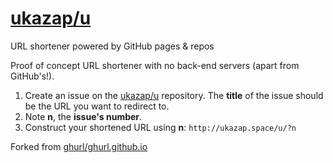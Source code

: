 # [ukazap/u](http://ukazap.space/u/)

URL shortener powered by GitHub pages & repos

<p>
    Proof of concept URL shortener with no back-end servers (apart from GitHub's!).
</p>
<ol>
    <li>
        Create an issue on the <a href="https://github.com/ukazap/u/issues">ukazap/u</a> repository.
        The <strong>title</strong> of the issue should be the URL you want to redirect to.
    </li>
    <li>Note <strong>n</strong>, the <strong>issue's number</strong>.</li>
    <li>
        Construct your shortened URL using <strong>n</strong>:
        <code>http://ukazap.space/u/?n</code>
    </li>
</ol>

<p>
    Forked from <a href="https://github.com/ghurl/ghurl.github.io">ghurl/ghurl.github.io</a>
</p>

